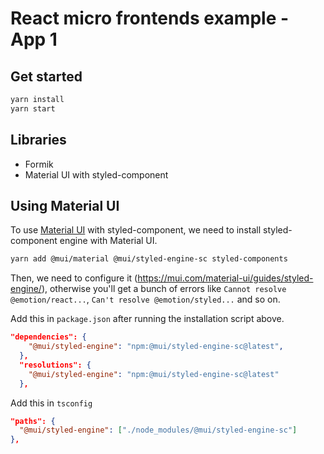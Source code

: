 # React micro frontends example - App 1

## Get started

```bash
yarn install
yarn start
```

## Libraries

- Formik
- Material UI with styled-component

## Using Material UI

To use [Material UI](https://mui.com/) with styled-component, we need to install styled-component engine with Material UI.

```bash
yarn add @mui/material @mui/styled-engine-sc styled-components
```

Then, we need to configure it (https://mui.com/material-ui/guides/styled-engine/), otherwise you'll get a bunch of errors like `Cannot resolve @emotion/react...`, `Can't resolve @emotion/styled...` and so on.

Add this in `package.json` after running the installation script above.

```json
"dependencies": {
    "@mui/styled-engine": "npm:@mui/styled-engine-sc@latest",
  },
  "resolutions": {
    "@mui/styled-engine": "npm:@mui/styled-engine-sc@latest"
  },

```

Add this in `tsconfig`

```json
"paths": {
  "@mui/styled-engine": ["./node_modules/@mui/styled-engine-sc"]
},
```
